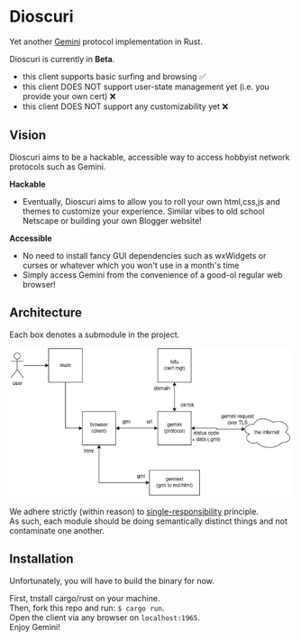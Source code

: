 # Dioscuri

Yet another [Gemini](http://portal.mozz.us/gemini/geminiprotocol.net/) protocol implementation in Rust.  

Dioscuri is currently in **Beta**.
- this client supports basic surfing and browsing :white_check_mark:
- this client DOES NOT support user-state management yet (i.e. you provide your own cert) :x:
- this client DOES NOT support any customizability yet :x:

## Vision
Dioscuri aims to be a hackable, accessible way to access hobbyist network protocols such as Gemini.

**Hackable**
- Eventually, Dioscuri aims to allow you to roll your own html,css,js and themes to customize your experience.
  Similar vibes to old school Netscape or building your own Blogger website!

**Accessible**
- No need to install fancy GUI dependencies such as wxWidgets or curses or whatever which you won't use in a month's time
- Simply access Gemini from the convenience of a good-ol regular web browser!

## Architecture 

Each box denotes a submodule in the project.

![docs/](docs/arch.png)

We adhere strictly (within reason) to [single-responsibility](https://en.wikipedia.org/wiki/Single-responsibility_principle) principle.  
As such, each module should be doing semantically distinct things and not contaminate one another.  

## Installation
Unfortunately, you will have to build the binary for now.  

First, tnstall cargo/rust on your machine.  
Then, fork this repo and run: `$ cargo run`.  
Open the client via any browser on `localhost:1965`.  
Enjoy Gemini!  